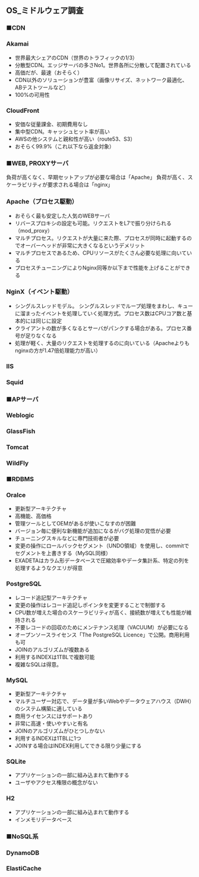 ## OS_ミドルウェア調査
### ■CDN
### Akamai
* 世界最大シェアのCDN（世界のトラフィックの1/3）
* 分散型CDN。エッジサーバの多さNo1。世界各所に分散して配置されている
* 高価だが、最速（おそらく）
* CDN以外のソリューションが豊富（画像リサイズ、ネットワーク最適化、ABテストツールなど）
* 100%の可用性

### CloudFront
* 安価な従量課金、初期費用なし
* 集中型CDN。キャッシュヒット率が高い
* AWSの他システムと親和性が高い（route53、S3）
* おそらく99.9%（これ以下なら返金対象）

### ■WEB, PROXYサーバ
負荷が高くなく、早期セットアップが必要な場合は「Apache」
負荷が高く、スケーラビリティが要求される場合は「nginx」

### Apache（プロセス駆動）
* おそらく最も安定した人気のWEBサーバ
* リバースプロキシの設定も可能。リクエストをL7で振り分けられる（mod_proxy）
* マルチプロセス。リクエストが大量に来た際、プロセスが同時に起動するのでオーバーヘッドが非常に大きくなるというデメリット
* マルチプロセスであるため、CPUリソースがたくさん必要な処理に向いている
* プロセスチューニングによりNginx同等か以下まで性能を上げることができる

### NginX（イベント駆動）
* シングルスレッドモデル。 シングルスレッドでループ処理をまわし、キューに溜まったイベントを処理していく処理方式。プロセス数はCPUコア数と基本的には同じに設定
* クライアントの数が多くなるとサーバがパンクする場合がある。プロセス番号が足りなくなる
* 処理が軽く、大量のリクエストを処理するのに向いている（Apacheよりもnginxの方が1.47倍処理能力が高い）

### IIS
### Squid

### ■APサーバ
### Weblogic
### GlassFish
### Tomcat
### WildFly

### ■RDBMS
### Oralce
* 更新型アーキテクチャ
* 高機能、高価格
* 管理ツールとしてOEMがあるが使いこなすのが困難
* バージョン毎に便利な新機能が追加になるがバグ処理の覚悟が必要
* チューニングスキルなどに専門技術者が必要
* 変更の操作にロールバックセグメント（UNDO領域）を使用し、commitでセグメントを上書きする（MySQL同様）
* EXADETAはカラム形データベースで圧縮効率やデータ集計系、特定の列を処理するようなクエリが得意

### PostgreSQL
* レコード追記型アーキテクチャ
* 変更の操作はレコード追記しポインタを変更することで制御する
* CPU数が増えた場合のスケーラビリティが高く、接続数が増えても性能が維持される
* 不要レコードの回収のためにメンテナンス処理（VACUUM）が必要になる
* オープンソースライセンス「The PostgreSQL Licence」で公開。商用利用も可
* JOINのアルゴリズムが複数ある
* 利用するINDEXは1TBLで複数可能
* 複雑なSQLは得意。

### MySQL
* 更新型アーキテクチャ
* マルチユーザー対応で、データ量が多いWebやデータウェアハウス（DWH）のシステム構築に適している
* 商用ライセンスにはサポートあり
* 非常に高速・使いやすいと有名
* JOINのアルゴリズムがひとつしかない
* 利用するINDEXは1TBLに1つ
* JOINする場合はINDEX利用してできる限り少量にする

### SQLite
* アプリケーションの一部に組み込まれて動作する
* ユーザやアクセス権限の概念がない

### H2
* アプリケーションの一部に組み込まれて動作する
* インメモリデータベース

### ■NoSQL系
### DynamoDB
### ElastiCache
